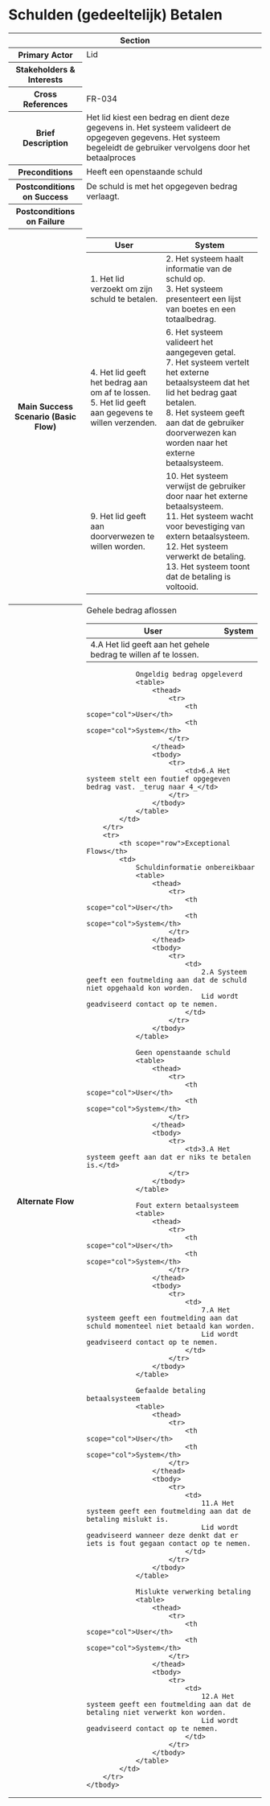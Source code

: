 # Schulden (gedeeltelijk) Betalen
<table> 
    <thead>
        <tr>
            <th scope="col" colspan="2">Section</th>
        </tr>
    </thead>
    <tbody>
        <tr>
            <th scope="row">Primary Actor</th>
            <td>Lid</td>
        </tr>
        <tr>
            <th scope="row">Stakeholders & Interests</th>
            <td></td>
        </tr>
        <tr>
            <th scope="row">Cross References</th>
            <td>FR-034</td>
        </tr>
        <tr>
            <th scope="row">Brief Description</th>
            <td>
                Het lid kiest een bedrag en dient deze gegevens in. Het systeem valideert de opgegeven gegevens. 
                Het systeem begeleidt de gebruiker vervolgens door het betaalproces</td>
        </tr>
        <tr>
            <th scope="row">Preconditions</th>
            <td>Heeft een openstaande schuld</td>
        </tr>
        <tr>
            <th scope="row">Postconditions on Success</th>
            <td>De schuld is met het opgegeven bedrag verlaagt.</td>
        </tr>
        <tr>
            <th scope="row">Postconditions on Failure</th>
            <td></td>
        </tr>
        <tr>
            <th scope="row">Main Success Scenario (Basic Flow)</th>
            <td>
                <table>
                    <thead>
                        <tr>
                            <th scope="col">User</th>
                            <th scope="col">System</th>
                        </tr>
                    </thead>
                    <tbody>
                        <tr>
                            <td>1. Het lid verzoekt om zijn schuld te betalen.</td>
                            <td>
                                2. Het systeem haalt informatie van de schuld op.<br>
                                3. Het systeem presenteert een lijst van boetes en een totaalbedrag.<br>
                            </td>
                        </tr>
                        <tr>
                            <td>
                                4. Het lid geeft het bedrag aan om af te lossen.<br>
                                5. Het lid geeft aan gegevens te willen verzenden.
                            </td>
                            <td>
                                6. Het systeem valideert het aangegeven getal.<br>
                                7. Het systeem vertelt het externe betaalsysteem dat het lid het bedrag gaat betalen.<br>
                                8. Het systeem geeft aan dat de gebruiker doorverwezen kan worden naar het externe betaalsysteem.
                            </td>
                        </tr>
                        <tr>
                            <td>
                                9. Het lid geeft aan doorverwezen te willen worden.
                            </td>
                            <td>
                                10. Het systeem verwijst de gebruiker door naar het externe betaalsysteem.<br> 
                                11. Het systeem wacht voor bevestiging van extern betaalsysteem.<br>
                                12. Het systeem verwerkt de betaling.<br>
                                13. Het systeem toont dat de betaling is voltooid.
                            </td>
                        </tr>
                    </tbody>
                </table>
            </td>
        </tr>
        <tr>
            <th scope="row">Alternate Flow</th>
            <td>
                Gehele bedrag aflossen             
                <table>
                    <thead>
                        <tr>
                            <th scope="col">User</th>
                            <th scope="col">System</th>
                        </tr>
                    </thead>
                    <tbody> 
                        <tr>
                            <td>4.A Het lid geeft aan het gehele bedrag te willen af te lossen.</td>
                        </tr>
                    </tbody>
                </table>
                    
                Ongeldig bedrag opgeleverd  
                <table>
                    <thead>
                        <tr>
                            <th scope="col">User</th>
                            <th scope="col">System</th>
                        </tr>
                    </thead>
                    <tbody> 
                        <tr>
                            <td>6.A Het systeem stelt een foutief opgegeven bedrag vast. _terug naar 4_</td>
                        </tr>
                    </tbody>
                </table> 
            </td>
        </tr>
        <tr>
            <th scope="row">Exceptional Flows</th>
            <td>
                Schuldinformatie onbereikbaar  
                <table>
                    <thead>
                        <tr>
                            <th scope="col">User</th>
                            <th scope="col">System</th>
                        </tr>
                    </thead>
                    <tbody> 
                        <tr>
                            <td>
                                2.A Systeem geeft een foutmelding aan dat de schuld niet opgehaald kon worden.
                                Lid wordt geadviseerd contact op te nemen. 
                            </td>
                        </tr>
                    </tbody>
                </table>

                Geen openstaande schuld  
                <table>
                    <thead>
                        <tr>
                            <th scope="col">User</th>
                            <th scope="col">System</th>
                        </tr>
                    </thead>
                    <tbody> 
                        <tr>
                            <td>3.A Het systeem geeft aan dat er niks te betalen is.</td>
                        </tr>
                    </tbody>
                </table>    
                
                Fout extern betaalsysteem               
                <table>
                    <thead>
                        <tr>
                            <th scope="col">User</th>
                            <th scope="col">System</th>
                        </tr>
                    </thead>
                    <tbody> 
                        <tr>
                            <td>
                                7.A Het systeem geeft een foutmelding aan dat schuld momenteel niet betaald kan worden. 
                                Lid wordt geadviseerd contact op te nemen.
                            </td>
                        </tr>
                    </tbody>
                </table>

                Gefaalde betaling betaalsysteem 
                <table>
                    <thead>
                        <tr>
                            <th scope="col">User</th>
                            <th scope="col">System</th>
                        </tr>
                    </thead>
                    <tbody> 
                        <tr>
                            <td>
                                11.A Het systeem geeft een foutmelding aan dat de betaling mislukt is.
                                Lid wordt geadviseerd wanneer deze denkt dat er iets is fout gegaan contact op te nemen.
                            </td>
                        </tr>
                    </tbody>
                </table>

                Mislukte verwerking betaling 
                <table>
                    <thead>
                        <tr>
                            <th scope="col">User</th>
                            <th scope="col">System</th>
                        </tr>
                    </thead>
                    <tbody> 
                        <tr>
                            <td>
                                12.A Het systeem geeft een foutmelding aan dat de betaling niet verwerkt kon worden.
                                Lid wordt geadviseerd contact op te nemen.
                            </td>
                        </tr>
                    </tbody>
                </table> 
            </td>
        </tr>
    </tbody>
</table>
